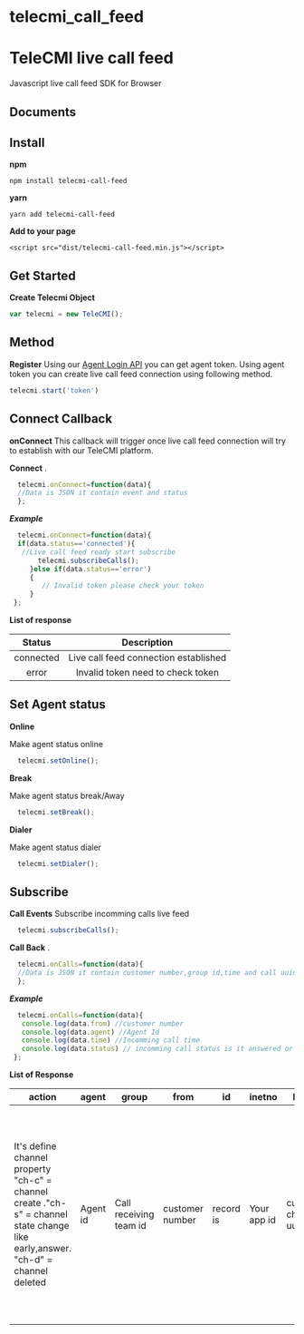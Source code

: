 
# telecmi_call_feed
TeleCMI live call feed
=======



Javascript  live call feed  SDK for Browser




Documents
-------------

## **Install**

**npm**

    npm install telecmi-call-feed
    
**yarn**

    yarn add telecmi-call-feed

**Add to your page**

    <script src="dist/telecmi-call-feed.min.js"></script>

## **Get Started**

**Create Telecmi Object**  

```javascript
var telecmi = new TeleCMI(); 
```

## Method
**Register**
Using our  [Agent Login API](https://doc.telecmi.com/chub#!/agent-login) you can get agent token. Using agent token you can create live call feed connection using following method. 
```javascript
telecmi.start('token')
```

## Connect Callback
**onConnect**
This callback will trigger once live call feed connection will try to establish with our TeleCMI platform.

**Connect**
 .
```javascript
  telecmi.onConnect=function(data){
  //Data is JSON it contain event and status
  };
```

***Example***
```javascript
  telecmi.onConnect=function(data){
  if(data.status=='connected'){
   //Live call feed ready start subscribe 
       telecmi.subscribeCalls();
     }else if(data.status=='error')
     {
        // Invalid token please check your token
     }
 };
```


**List of response**

 Status     | Description
|:-------------:|:-------------:| 
connected | Live call feed connection established |
error | Invalid token need to check token |


## Set Agent status  
**Online**

Make agent status online
```javascript
  telecmi.setOnline();
```

**Break**

Make agent status break/Away
```javascript
  telecmi.setBreak();
```

**Dialer**

Make agent status dialer
```javascript
  telecmi.setDialer();
```

## Subscribe 
**Call Events**
Subscribe incomming calls live feed
```javascript
  telecmi.subscribeCalls();
```

**Call Back**
 .
```javascript
  telecmi.onCalls=function(data){
  //Data is JSON it contain customer number,group id,time and call uuid
  };
```

***Example***
```javascript
  telecmi.onCalls=function(data){
   console.log(data.from) //customer number
   console.log(data.agent) //Agent Id
   console.log(data.time) //Incomming call time
   console.log(data.status) // incomming call status is it answered or still ringing
 };
```




**List of Response**

| action                                                                                                                         	| agent    	| group                  	| from            	| id        	| inetno      	| leguid                	| name                       	| uuid            	| state                                                                                                                                                                                         	|
|--------------------------------------------------------------------------------------------------------------------------------	|----------	|------------------------	|-----------------	|-----------	|-------------	|-----------------------	|----------------------------	|-----------------	|-----------------------------------------------------------------------------------------------------------------------------------------------------------------------------------------------	|
| It's define channel property "ch-c" = channel create ."ch-s" = channel state change like early,answer. "ch-d" = channel deleted 	| Agent id 	| Call receiving team id 	| customer number 	| record is 	| Your app id 	| customer channel uuid 	| customer name if you saved 	| agent call uuid 	| call status is it answered or ringing  'early' = Call ringing to agent 'answer' = Call answered by agent 'bridged' = Call established between customer and agent 'hangup' = Call disconnected 	|

```





